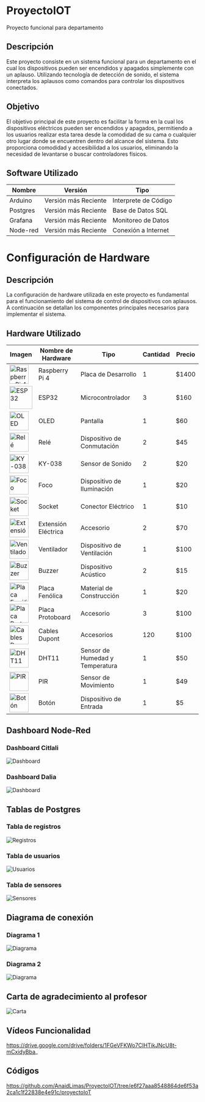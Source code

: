 # ProyectoIOT
Proyecto funcional para departamento

## Descripción
Este proyecto consiste en un sistema funcional para un departamento en el cual los dispositivos pueden ser encendidos y apagados simplemente con un aplauso. Utilizando tecnología de detección de sonido, el sistema interpreta los aplausos como comandos para controlar los dispositivos conectados.

## Objetivo
El objetivo principal de este proyecto es facilitar la forma en la cual los dispositivos eléctricos pueden ser encendidos y apagados, permitiendo a los usuarios realizar esta tarea desde la comodidad de su cama o cualquier otro lugar donde se encuentren dentro del alcance del sistema. Esto proporciona comodidad y accesibilidad a los usuarios, eliminando la necesidad de levantarse o buscar controladores físicos.

## Software Utilizado

| Nombre    | Versión           | Tipo                |
|-----------|-------------------|---------------------|
| Arduino     | Versión más Reciente | Interprete de Código |
| Postgres  | Versión más Reciente | Base de Datos SQL    |
| Grafana   | Versión más Reciente | Monitoreo de Datos   |
| Node-red  | Versión más Reciente | Conexión a Internet |

# Configuración de Hardware

## Descripción
La configuración de hardware utilizada en este proyecto es fundamental para el funcionamiento del sistema de control de dispositivos con aplausos. A continuación se detallan los componentes principales necesarios para implementar el sistema.

## Hardware Utilizado

| Imagen                                                                 | Nombre de Hardware   | Tipo                          | Cantidad | Precio  |
|------------------------------------------------------------------------|----------------------|-------------------------------|----------|---------|
| <img src="https://m.media-amazon.com/images/I/715lLPSw2GL._AC_UF894,1000_QL80_.jpg" alt="Raspberry Pi 4" height="50px"/>     | Raspberry Pi 4       | Placa de Desarrollo           | 1        | $1400   |
| <img src="https://uelectronics.com/wp-content/uploads/AR1191-ESP32-38-Pin.jpg" alt="ESP32" height="60px"/>              | ESP32                | Microcontrolador              | 3        | $160    |
| <img src="https://esphome.io/_images/ssd1306-full.jpg" alt="OLED" height="50px"/>               | OLED                 | Pantalla                      | 1        | $60     |
| <img src="https://proserquisa.com/principal/inicio/uploads/modulo-rele.jpg" alt="Relé" height="50px"/>               | Relé                 | Dispositivo de Conmutación    | 2        | $45     |
| <img src="https://www.prometec.net/wp-content/uploads/2016/04/sensor-sonido-ky-038.jpg" alt="KY-038" height="50px"/>             | KY-038               | Sensor de Sonido              | 2        | $20     |
| <img src="https://encrypted-tbn0.gstatic.com/images?q=tbn:ANd9GcR72bsW5fJ_Yzoi3y140iJAni_YL3GibPNdmW6QuosD0ugU3fIvtoD8RDDy9YskG4LSeiA&usqp=CAU" alt="Foco" height="50px"/>               | Foco                 | Dispositivo de Iluminación    | 1        | $20     |
| <img src="https://www.vaqueiros.mx/wp-content/uploads/2023/09/socket-para-foco-volteck-de-porcelana-3-1-2-redonda-popo-15-46523-e1693607611662.jpg" alt="Socket" height="50px"/>             | Socket               | Conector Eléctrico            | 1        | $10     |
| <img src="https://encrypted-tbn0.gstatic.com/shopping?q=tbn:ANd9GcQj7ylRem2zsCZAH2h5xt8ZeS1ZcBNYsiwAo1qg38h167m-CAcFMluqgkR6OklqkTG2cD_EeRhkPWkc8_p_ya0o2t7WPIZYs7BklmjoUh5nYaqeK-PqQdvA&usqp=CAE" alt="Extensión Eléctrica" height="50px"/>| Extensión Eléctrica | Accesorio                     | 2        | $70     |
| <img src="https://i5.walmartimages.com.mx/mg/gm/3pp/asr/63f726eb-6ca9-47c6-8132-176792c8505c.795187b5f121b42a748a4de704a052e8.jpeg?odnHeight=612&odnWidth=612&odnBg=FFFFFF" alt="Ventilador" height="50px"/>        | Ventilador           | Dispositivo de Ventilación    | 1        | $100    |
| <img src="https://www.prometec.net/wp-content/uploads/2014/10/buzzer.jpg" alt="Buzzer" height="50px"/>            | Buzzer               | Dispositivo Acústico          | 2        | $15     |
| <img src="https://www.steren.com.mx/media/catalog/product/cache/295a12aacdcb0329a521cbf9876b29e7/image/1512680a5/placa-fenolica-perforada-con-pistas-de-7-5-cm-x-4-5-cm.jpg" alt="Placa Fenólica" height="50px"/>    | Placa Fenólica       | Material de Construcción      | 1        | $20     |
| <img src="https://m.media-amazon.com/images/I/61+nStDwtIL._AC_UF1000,1000_QL80_.jpg" alt="Placa Protoboard" height="50px"/>  | Placa Protoboard     | Accesorio                     | 3        | $100    |
| <img src="https://www.steren.com.mx/media/catalog/product/cache/bb0cad18a6adb5d17b0efd58f4201a2f/image/222589050/juego-de-120-cables-de-20-cm-tipo-dupont.jpg" alt="Cables Dupont" height="50px"/>     | Cables Dupont        | Accesorios                    | 120      | $100    |
| <img src="https://static.wixstatic.com/media/d96bda_eb68a6df87924bafb8a2c84d4334f755~mv2.jpg/v1/fill/w_480,h_480,al_c,q_80,usm_0.66_1.00_0.01,enc_auto/d96bda_eb68a6df87924bafb8a2c84d4334f755~mv2.jpg" alt="DHT11" height="50px"/>             | DHT11                | Sensor de Humedad y Temperatura | 1     | $50     |
| <img src="https://www.steren.com.mx/media/catalog/product/cache/0236bbabe616ddcff749ccbc14f38bf2/image/19454216b/sensor-de-movimiento-pir.jpg" alt="PIR" height="50px"/>               | PIR                  | Sensor de Movimiento          | 1        | $49     |
| <img src="https://www.steren.com.mx/media/catalog/product/cache/bb0cad18a6adb5d17b0efd58f4201a2f/image/16167a140/micro-switch-de-push-con-4-terminales.jpg" alt="Botón" height="50px"/>             | Botón                | Dispositivo de Entrada        | 1        | $5      |


## Dashboard Node-Red
### Dashboard Citlali
<img src="https://github.com/AnaidLimas/ProyectoIOT/blob/main/dashCitlali.jpg?raw=true" alt="Dashboard"/>

### Dashboard Dalia
<img src="https://github.com/AnaidLimas/ProyectoIOT/blob/main/dashDali.jpg?raw=true" alt="Dashboard"/>

## Tablas de Postgres
### Tabla de registros 
<img src="https://github.com/AnaidLimas/ProyectoIOT/blob/main/registros.jpg?raw=true" alt="Registros"/>

### Tabla de usuarios
<img src="https://github.com/AnaidLimas/ProyectoIOT/blob/main/tUsers.jpg?raw=true" alt="Usuarios"/>

### Tabla de sensores
<img src="https://github.com/AnaidLimas/ProyectoIOT/blob/main/tSensors.jpg?raw=true" alt="Sensores"/>

## Diagrama de conexión
### Diagrama 1
<img src="https://github.com/AnaidLimas/ProyectoIOT/blob/main/diagrama_bb.jpg?raw=true" alt="Diagrama"/>

### Diagrama 2
<img src="https://github.com/AnaidLimas/ProyectoIOT/blob/main/diagrama%20-%20copia_bb.jpg?raw=true" alt="Diagrama"/>

## Carta de agradecimiento al profesor 
<img src="https://github.com/AnaidLimas/ProyectoIOT/blob/main/agradecimiento.jpg?raw=true" alt="Carta"/>

## Vídeos Funcionalidad 
https://drive.google.com/drive/folders/1FGeVFKWo7CIHTikJNcU8t-mCxidyBba_

## Códigos
https://github.com/AnaidLimas/ProyectoIOT/tree/e6f27aaa8548864de6f53a2ca1c1f22838e4e91c/proyectoIoT

